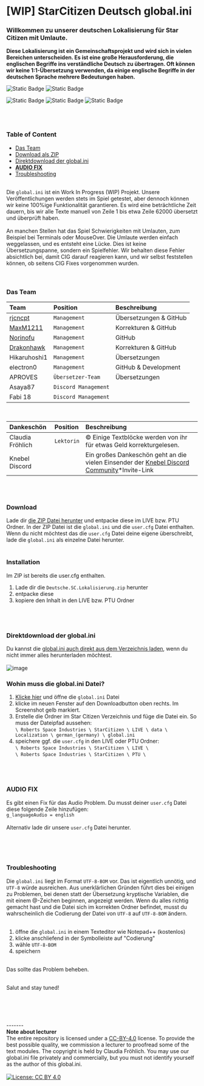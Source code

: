 # [WIP] StarCitizen Deutsch global.ini
### Willkommen zu unserer deutschen Lokalisierung für Star Citizen mit Umlaute.

**Diese Lokalisierung ist ein Gemeinschaftsprojekt und wird sich in vielen Bereichen unterscheiden. Es ist eine große Herausforderung, die englischen Begriffe ins verständliche Deutsch zu übertragen. Oft können wir keine 1:1-Übersetzung verwenden, da einige englische Begriffe in der deutschen Sprache mehrere Bedeutungen haben.**
<br/>

![Static Badge](https://img.shields.io/badge/Ready-%2339cb75?label=3.21.0%20LIVE) ![Static Badge](https://img.shields.io/badge/Not%20working-red?label=Preview%20Channel)

![Static Badge](https://img.shields.io/badge/Work%20In%20Process-%23f3ac04?label=ini) ![Static Badge](https://img.shields.io/badge/%F0%9F%92%96-%23fff?label=Star%20Citizen) ![Static Badge](https://img.shields.io/badge/No%20focus-pink?label=Test%20Builds)

<br/><br/>

### Table of Content
* [Das Team](#das-team)
* [Download als ZIP](#download)
* [Direktdownload der global.ini](#direktdownload-der-globalini)
* **[AUDIO FIX](#audio-fix)**
* [Troubleshooting](#troubleshooting)
<br/><br/>

Die `global.ini` ist ein Work In Progress (WIP) Projekt. Unsere Veröffentlichungen werden stets im Spiel getestet, aber dennoch können wir keine 100%ige Funktionalität garantieren. Es wird eine beträchtliche Zeit dauern, bis wir alle Texte manuell von Zeile 1 bis etwa Zeile 62000 übersetzt und überprüft haben.
<br/><br/>
An manchen Stellen hat das Spiel Schwierigkeiten mit Umlauten, zum Beispiel bei Terminals oder MouseOver. Die Umlaute werden einfach weggelassen, und es entsteht eine Lücke. Dies ist keine Übersetzungspanne, sondern ein Spielfehler. Wir behalten diese Fehler absichtlich bei, damit CIG darauf reagieren kann, und wir selbst feststellen können, ob seitens CIG Fixes vorgenommen wurden.
<br/><br/><br/>

### Das Team
| Team | Position | Beschreibung |
| :--- | :--- | :--- |
| [rjcncpt](https://github.com/rjcncpt) | `Management` | Übersetzungen & GitHub |
| [MaxM1211](https://github.com/MaxM1211) | `Management` | Korrekturen & GitHub |
| [Norinofu](https://github.com/Norinofu) | `Management` | GitHub |
| [Drakonhawk](https://github.com/Drakonhawk) | `Management` | Korrekturen & GitHub |
| Hikaruhoshi1 | `Management` | Übersetzungen |
| electron0 | `Management` | GitHub & Development |
| APROVES | `Übersetzer-Team` | Übersetzungen |
| Asaya87 | `Discord Management` | |
| Fabi 18 | `Discord Management` | |
<br/>

| Dankeschön | Position | Beschreibung |
| :--- | :--- | :--- |
| Claudia Fröhlich | `Lektorin` | © Einige Textblöcke werden von ihr für etwas Geld korrekturgelesen. |
| Knebel Discord | | Ein großes Dankeschön geht an die vielen Einsender der [Knebel Discord Community](https://discord.com/invite/knebel)*Invite-Link |

<br/><br/>

### Download
Lade dir [die ZIP Datei herunter](https://github.com/rjcncpt/StarCitizen-Deutsch-INI/releases) und entpacke diese im LIVE bzw. PTU Ordner. In der ZIP Datei ist die `global.ini` und die `user.cfg` Datei enthalten. Wenn du nicht möchtest das die `user.cfg` Datei deine eigene überschreibt, lade die `global.ini` als einzelne Datei herunter.
<br/><br/>

### Installation
Im ZIP ist bereits die user.cfg enthalten.

1. Lade dir die `Deutsche.SC.Lokalisierung.zip` herunter
2. entpacke diese
3. kopiere den Inhalt in den LIVE bzw. PTU Ordner
<br/><br/><br/><br/>

### Direktdownload der global.ini
Du kannst die [global.ini auch direkt aus dem Verzeichnis laden](https://github.com/rjcncpt/StarCitizen-Deutsch-INI/blob/main/global.ini), wenn du nicht immer alles herunterladen möchtest.
<br/><br/>
![image](https://i.imgur.com/jTabj3V.png)
<br/>

### Wohin muss die global.ini Datei?
1. [Klicke hier](https://github.com/rjcncpt/StarCitizen-Deutsch-INI/blob/main/global.ini) und öffne die `global.ini` Datei
2. klicke im neuen Fenster auf den Downloadbutton oben rechts. Im Screenshot gelb markiert.
3. Erstelle die Ordner im Star Citizen Verzeichnis und füge die Datei ein. So muss der Dateipfad aussehen:<br/>
`\ Roberts Space Industries \ StarCitizen \ LIVE \ data \ Localization \ german_(germany) \ global.ini`
4. speichere ggf. die `user.cfg` in den LIVE oder PTU Ordner:<br/>
`\ Roberts Space Industries \ StarCitizen \ LIVE \`<br/>
`\ Roberts Space Industries \ StarCitizen \ PTU \`
<br/><br/><br/><br/>

### AUDIO FIX
Es gibt einen Fix für das Audio Problem. Du musst deiner `user.cfg` Datei diese folgende Zeile hinzufügen:<br/>
`g_languageAudio = english`<br/><br/>
Alternativ lade dir unsere `user.cfg` Datei herunter.

<br/><br/><br/>

### Troubleshooting
Die `global.ini` liegt im Format `UTF-8-BOM` vor. Das ist eigentlich unnötig, und `UTF-8` würde ausreichen. Aus unerklärlichen Gründen führt dies bei einigen zu Problemen, bei denen statt der Übersetzung kryptische Variablen, die mit einem @-Zeichen beginnen, angezeigt werden. Wenn du alles richtig gemacht hast und die Datei sich im korrekten Ordner befindet, musst du wahrscheinlich die Codierung der Datei von `UTF-8` auf `UTF-8-BOM` ändern.
<br/><br/>
1. öffne die `global.ini` in einem Texteditor wie Notepad++ (kostenlos)
2. klicke anschliefend in der Symbolleiste auf "Codierung"
3. wähle `UTF-8-BOM`
4. speichern
<br/><br/>

Das sollte das Problem beheben.
<br/><br/>

Salut and stay tuned!


<br/><br/><br/><br/>
-------<br/>
**Note about lecturer**<br/>
The entire repository is licensed under a [CC-BY-4.0](http://creativecommons.org/licenses/by/4.0/) license. To provide the best possible quality, we commission a lecturer to proofread some of the text modules. The copyright is held by Claudia Fröhlich. You may use our global.ini file privately and commercially, but you must not identify yourself as the author of this global.ini.
<br/><br/>
[![License: CC BY 4.0](https://img.shields.io/badge/License-CC_BY_4.0-lightgrey.svg)](https://creativecommons.org/licenses/by/4.0/)
